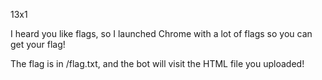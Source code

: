 13x1

I heard you like flags, so I launched Chrome with a lot of flags so you can get your flag!

The flag is in /flag.txt, and the bot will visit the HTML file you uploaded!

